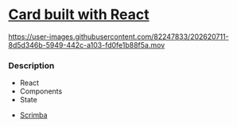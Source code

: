 # [Card built with React]()



https://user-images.githubusercontent.com/82247833/202620711-8d5d346b-5949-442c-a103-fd0fe1b88f5a.mov


### Description

* React
* Components
* State



- [Scrimba](https://scrimba.com/allcourses)




